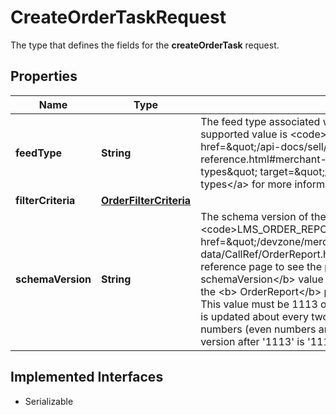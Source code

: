 

# CreateOrderTaskRequest

The type that defines the fields for the <b> createOrderTask</b> request.
## Properties

Name | Type | Description | Notes
------------ | ------------- | ------------- | -------------
**feedType** | **String** | The feed type associated with the task. The only presently supported value is &lt;code&gt;LMS_ORDER_REPORT&lt;/code&gt;. See &lt;a href&#x3D;\&quot;/api-docs/sell/static/feed/lms-feeds-quick-reference.html#merchant-data-reports-download-feed-types\&quot; target&#x3D;\&quot;_blank\&quot;&gt;Report download feed types&lt;/a&gt; for more information. |  [optional]
**filterCriteria** | [**OrderFilterCriteria**](OrderFilterCriteria.md) |  |  [optional]
**schemaVersion** | **String** | The schema version of the LMS OrderReport. For the &lt;code&gt;LMS_ORDER_REPORT&lt;/code&gt; feed type, see the &lt;a href&#x3D;\&quot;/devzone/merchant-data/CallRef/OrderReport.html#OrderReport\&quot;&gt;OrderReport&lt;/a&gt; reference page to see the present schema version. The &lt;b&gt; schemaVersion&lt;/b&gt; value is the version number shown at the top of the &lt;b&gt; OrderReport&lt;/b&gt; page. &lt;br /&gt;&lt;br /&gt;&lt;b&gt;Restriction: &lt;/b&gt; This value must be 1113 or higher. The OrderReport schema version is updated about every two weeks. All version numbers are odd numbers (even numbers are skipped). For example, the next release version after &#39;1113&#39; is &#39;1115&#39;. |  [optional]


## Implemented Interfaces

* Serializable



